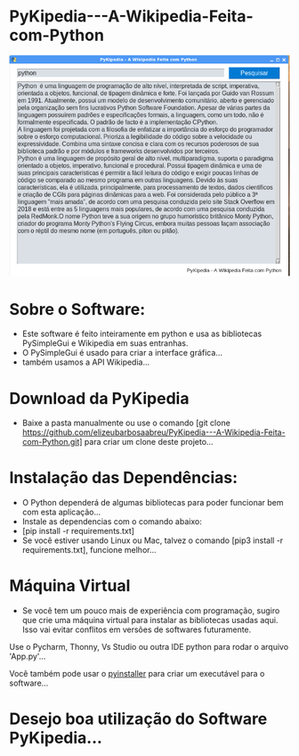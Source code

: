 # PyKipedia---A-Wikipedia-Feita-com-Python

<img src="images/image.png" />

# Sobre o Software:

* Este software é feito inteiramente em python e usa as bibliotecas PySimpleGui e Wikipedia em suas entranhas.
* O PySimpleGui é usado para criar a interface gráfica...
* também usamos a API Wikipedia...

# Download da PyKipedia
* Baixe a pasta manualmente ou use o comando [git clone https://github.com/elizeubarbosaabreu/PyKipedia---A-Wikipedia-Feita-com-Python.git] para criar um clone deste projeto...

# Instalação das Dependências:

* O Python dependerá de algumas bibliotecas para poder funcionar bem com esta aplicação...
* Instale as dependencias com o comando abaixo:
* [pip install -r requirements.txt]
* Se você estiver usando Linux ou Mac, talvez o comando [pip3 install -r requirements.txt], funcione melhor...

# Máquina Virtual
* Se você tem um pouco mais de experiência com programação, sugiro que crie uma máquina virtual para instalar as bibliotecas usadas aqui. Isso vai evitar conflitos em versões de softwares futuramente.

Use o Pycharm, Thonny, Vs Studio ou outra IDE python para rodar o arquivo 'App.py'...

Você também pode usar o <a href="https://www.pyinstaller.org/">pyinstaller</a> para criar um executável para o software...

# Desejo boa utilização do Software PyKipedia...
